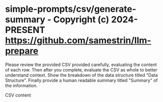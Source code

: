 # simple-prompts/csv/generate-summary - Copyright (c) 2024-PRESENT <https://github.com/samestrin/llm-prepare>

Please review the provided CSV provided carefully, evaluating the content of each row. Then after you complete, evaluate the CSV as whole to better understand context. Show the breakdown of the data structure titled "Data Structure". Finally provide a human readable summary titled "Summary" of the information.

CSV content
